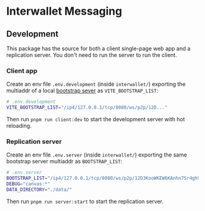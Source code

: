 # Interwallet Messaging

## Development

This package has the source for both a client single-page web app and a replication server. You don't need to run the server to run the client.

### Client app

Create an env file `.env.development` (inside `interwallet/`) exporting the multiaddr of a local [bootstrap sever](https://github.com/canvasxyz/bootstrap-peer) as `VITE_BOOTSTRAP_LIST`:

```sh
# .env.development
VITE_BOOTSTRAP_LIST="/ip4/127.0.0.1/tcp/8080/ws/p2p/12D..."
```

Then run `pnpm run client:dev` to start the development server with hot reloading.

### Replication server

Create an env file `.env.server` (inside `interwallet/`) exporting the same bootstrap server multiaddr as `BOOTSTRAP_LIST`:

```sh
# .env.server
BOOTSTRAP_LIST="/ip4/127.0.0.1/tcp/8080/ws/p2p/12D3KooWKEW6KAnhn7Sr4gh9nxvwCmeTY83xrfLqTJSmgvTpauCx"
DEBUG="canvas:*"
DATA_DIRECTORY="./data/"
```

Then run `pnpm run server:start` to start the replication server.
